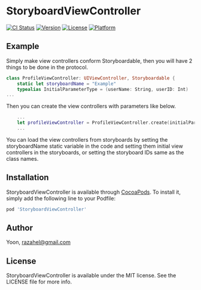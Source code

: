 # StoryboardViewController

[![CI Status](https://img.shields.io/travis/Yoon/StoryboardViewController.svg?style=flat)](https://travis-ci.org/Yoon/StoryboardViewController)
[![Version](https://img.shields.io/cocoapods/v/StoryboardViewController.svg?style=flat)](https://cocoapods.org/pods/StoryboardViewController)
[![License](https://img.shields.io/cocoapods/l/StoryboardViewController.svg?style=flat)](https://cocoapods.org/pods/StoryboardViewController)
[![Platform](https://img.shields.io/cocoapods/p/StoryboardViewController.svg?style=flat)](https://cocoapods.org/pods/StoryboardViewController)

## Example

Simply make view controllers conform Storyboardable, then you will have 2 things to be done in the protocol.

```swift
class ProfileViewController: UIViewController, Storyboardable {
    static let storyboardName = "Example"
    typealias InitialParameterType = (userName: String, userID: Int)
...
```

Then you can create the view controllers with parameters like below.

```swift
    ...
    let profileViewController = ProfileViewController.create(initialParameter: (userName: "John", userID: 1001)) 
    ...
```

You can load the view controllers from storyboards by setting the storyboardName static variable in the code and setting them initial view controllers in the storyboards, or setting the storyboard IDs same as the class names.

## Installation

StoryboardViewController is available through [CocoaPods](https://cocoapods.org). To install
it, simply add the following line to your Podfile:

```ruby
pod 'StoryboardViewController'
```

## Author

Yoon, razahel@gmail.com

## License

StoryboardViewController is available under the MIT license. See the LICENSE file for more info.
